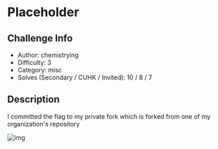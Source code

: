 # Placeholder

## Challenge Info
- Author: chemistrying
- Difficulty: 3
- Category: misc
- Solves (Secondary / CUHK / Invited): 10 / 8 / 7 

## Description
I committed the flag to my private fork which is forked from one of my organization's repository

![img](https://i.imgur.com/guxPtUZ.png)
